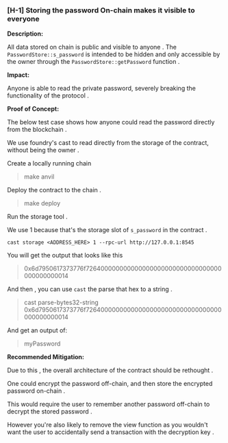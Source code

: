 ### [H-1] Storing the password On-chain makes it visible to everyone

**Description:** 

All data stored on chain is public and visible to anyone . The `PasswordStore::s_password` is intended to be hidden and only accessible by the owner through the `PasswordStore::getPassword` function .

**Impact:** 

Anyone is able to read the private password, severely breaking the functionality of the protocol .

**Proof of Concept:**

The below test case shows how anyone could read the password directly from the blockchain .

We use foundry's cast to read directly from the storage of the contract, without being the owner .



Create a locally running chain

>  make anvil

Deploy the contract to the chain .

> make deploy

Run the storage tool .

We use 1 because that's the storage slot of `s_password` in the contract .

`cast storage <ADDRESS_HERE> 1 --rpc-url http://127.0.0.1:8545`

You will get the output that looks like this 

> 0x6d7950617373776f726400000000000000000000000000000000000000000014

And then , you can use `cast` the parse that hex to a string .

>  cast parse-bytes32-string 0x6d7950617373776f726400000000000000000000000000000000000000000014

And get an output of:

> myPassword



**Recommended Mitigation:** 

Due to this , the overall architecture of the contract should be rethought .

One could encrypt the password off-chain, and then store the encrypted password on-chain .

This would require the user to remember another password off-chain to decrypt the stored password . 

However you're also likely to remove the view function as you wouldn't want the user to accidentally send a transaction with the decryption key .